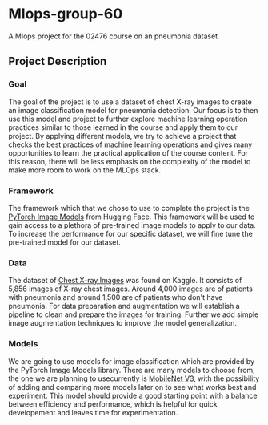 # Mlops-group-60
A Mlops project for the 02476 course on an pneumonia dataset


## Project Description

### Goal

The goal of the project is to use a dataset of chest X-ray images to create an image classification model for pneumonia detection. Our focus is to then use this model and project to further explore machine learning operation practices similar to those learned in the course and apply them to our project. By applying different models, we try to achieve a project that checks the best practices of machine learning operations and gives many opportunities to learn the practical application of the course content. For this reason, there will be less emphasis on the complexity of the model to make more room to work on the MLOps stack.

### Framework

The framework which that we chose to use to complete the project is the [PyTorch Image Models](https://github.com/rwightman/pytorch-image-models) from Hugging Face. This framework will be used to gain access to a plethora of pre-trained image models to apply to our data. To increase the performance for our specific dataset, we will fine tune the pre-trained model for our dataset. 


### Data

The dataset of [Chest X-ray Images](https://www.kaggle.com/datasets/tolgadincer/labeled-chest-xray-images) was found on Kaggle. It consists of 5,856 images of X-ray chest images. Around 4,000 images are of patients with pneumonia and around 1,500 are of patients who don't have pneumonia. For data preparation and augmentation we will establish a pipeline to clean and prepare the images for training. Further we add simple image augmentation techniques to improve the model generalization.


### Models
We are going to use models for image classification which are provided by the PyTorch Image Models library. There are many models to choose from, the one we are planning to usecurrently is [MobileNet V3](https://huggingface.co/timm/mobilenetv3_small_050.lamb_in1k), with the possibility of adding and comparing more models later on to see what works best and experiment. This model should provide a good starting point with a balance between efficiency and performance, which is helpful for quick developement and leaves time for experimentation.
